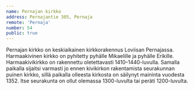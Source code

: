 ```yaml
---
name: Pernajan kirkko
address: Pernajantie 305, Pernaja
remote: 'Pernaja'
number: 54
public: true
---
```

Pernajan kirkko on keskiaikainen kirkkorakennus Loviisan Pernajassa. Harmaakivinen kirkko on pyhitetty pyhälle Mikaelille ja pyhälle Erikille. Harmaakivikirkko on rakennettu oletettavasti 1410–1440-luvulla. Samalla paikalla sijaitsi varmasti jo ennen kivikirkon rakentamista seurakunnan puinen kirkko, sillä paikalla olleesta kirkosta on säilynyt maininta vuodesta 1352. Itse seurakunta on ollut olemassa 1300-luvulta tai peräti 1200-luvulta.
